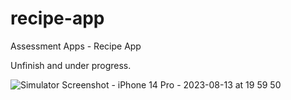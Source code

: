 # recipe-app
Assessment Apps - Recipe App

Unfinish and under progress.

![Simulator Screenshot - iPhone 14 Pro - 2023-08-13 at 19 59 50](https://github.com/mkiara/recipe-app/assets/7100749/c200cd39-e6b1-4954-a8a6-8860f06051d3)


